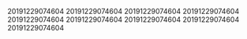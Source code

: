 20191229074604
20191229074604
20191229074604
20191229074604
20191229074604
20191229074604
20191229074604
20191229074604
20191229074604
